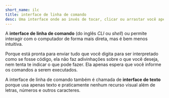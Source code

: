 ```yaml
---
short_name: ilc
title: interface de linha de comando
desc: Uma interface onde ao invés de tocar, clicar ou arrastar você apenas insere comandos em formato de texto.
---
```


A **interface de linha de comando** (do inglês *CLI* ou *shell*) ou permite interagir com o computador de forma mais direta, mas é bem menos intuitiva.

Porque está pronta para enviar tudo que você digita para ser interpretado como se fosse código, ela não faz adivinhações sobre o que você deseja, nem tenta te indicar o que pode fazer. Ela apenas espera que você informe os comandos a serem executados. 

A interface de linha de comando também é chamada de **interface de texto** porque usa apenas texto e praticamente nenhum recurso visual além de letras, números e outros caracteres.
